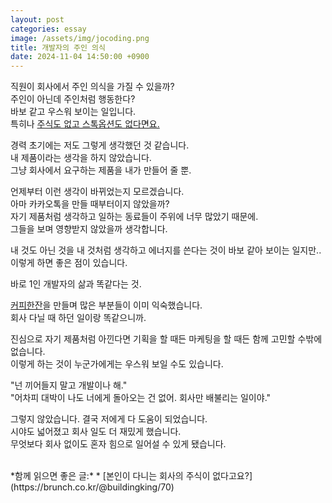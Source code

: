 ```yaml
---
layout: post
categories: essay
image: /assets/img/jocoding.png
title: 개발자의 주인 의식
date: 2024-11-04 14:50:00 +0900
---
```


직원이 회사에서 주인 의식을 가질 수 있을까?  
주인이 아닌데 주인처럼 행동한다?  
바보 같고 우스워 보이는 일입니다.  
특히나 [주식도 없고 스톡옵션도 없다면요.](/essay/2024/11/04/company-stock.html)

경력 초기에는 저도 그렇게 생각했던 것 같습니다.    
내 제품이라는 생각을 하지 않았습니다.  
그냥 회사에서 요구하는 제품을 내가 만들어 줄 뿐.

언제부터 이런 생각이 바뀌었는지 모르겠습니다.  
아마 카카오톡을 만들 때부터이지 않았을까?  
자기 제품처럼 생각하고 일하는 동료들이 주위에 너무 많았기 때문에.  
그들을 보며 영향받지 않았을까 생각합니다.

내 것도 아닌 것을 내 것처럼 생각하고 에너지를 쓴다는 것이 바보 같아 보이는 일지만..  
이렇게 하면 좋은 점이 있습니다.

바로 1인 개발자의 삶과 똑같다는 것.

[커피한잔](https://withcoffee.app/)을 만들며 많은 부분들이 이미 익숙했습니다.  
회사 다닐 때 하던 일이랑 똑같으니까.

진심으로 자기 제품처럼 아낀다면 기획을 할 때든 마케팅을 할 때든 함께 고민할 수밖에 없습니다.  
이렇게 하는 것이 누군가에게는 우스워 보일 수도 있습니다.

"넌 끼어들지 말고 개발이나 해."  
"어차피 대박이 나도 너에게 돌아오는 건 없어. 회사만 배불리는 일이야."  

그렇지 않았습니다. 결국 저에게 다 도움이 되었습니다.  
시야도 넓어졌고 회사 일도 더 재밌게 했습니다.  
무엇보다 회사 없이도 혼자 힘으로 일어설 수 있게 됐습니다.

<br>
*함께 읽으면 좋은 글:*
* [본인이 다니는 회사의 주식이 없다고요?](https://brunch.co.kr/@buildingking/70)
